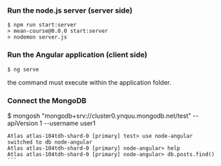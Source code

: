 ### Run the node.js server (server side)
```
$ npm run start:server
> mean-course@0.0.0 start:server
> nodemon server.js
```

### Run the Angular application (client side)
```
$ ng serve
```                      
the command must execute within the application folder. 

### Connect the MongoDB 
$ mongosh "mongodb+srv://cluster0.ynquu.mongodb.net/test" --apiVersion 1 --username user1

````
Atlas atlas-104tdh-shard-0 [primary] test> use node-angular
switched to db node-angular
Atlas atlas-104tdh-shard-0 [primary] node-angular> help
Atlas atlas-104tdh-shard-0 [primary] node-angular> db.posts.find()
```
